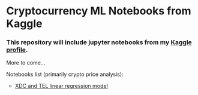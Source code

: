 <h1>Cryptocurrency ML Notebooks from Kaggle</h1>

<h3>This repository will include jupyter notebooks from my <a href="https://kaggle.com/mauricedw22">Kaggle profile</a>.</h3>

<p>More to come...</p>

<p>Notebooks list (primarily crypto price analysis):</p>
<ul style="list-style-type:circle;">
    <li><a href="https://www.kaggle.com/mauricedw22/telcoin-xdc-linear-regression-model/">XDC and TEL linear regression model</a></li>
</ul>